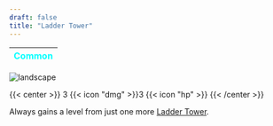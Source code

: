 ```yaml
---
draft: false
title: "Ladder Tower"
---
```

| <span style="color:Cyan"> Common </span> |
|--------|

![landscape](/images/towers/towerS_14.png)

{{< center >}}
3 {{< icon "dmg" >}}3 {{< icon "hp" >}}
{{< /center >}}

Always gains a level from just one more [Ladder Tower](/towers/ladder-tower).